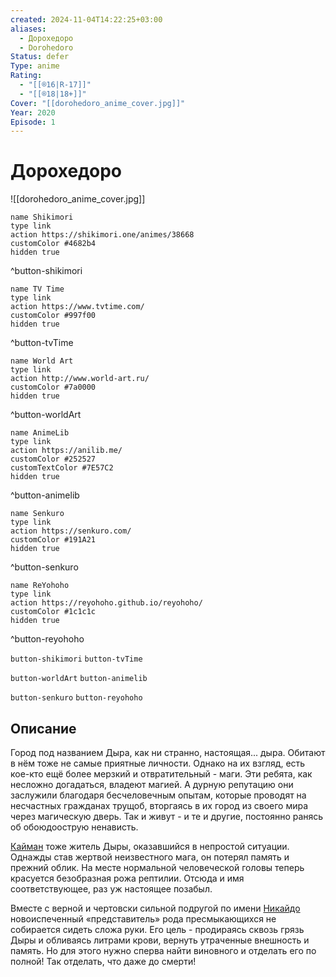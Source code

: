 ```yaml
---
created: 2024-11-04T14:22:25+03:00
aliases:
  - Дорохедоро
  - Dorohedoro
Status: defer
Type: anime
Rating:
  - "[[®️16|R-17]]"
  - "[[®️18|18+]]"
Cover: "[[dorohedoro_anime_cover.jpg]]"
Year: 2020
Episode: 1
---
```


# Дорохедоро

![[dorohedoro_anime_cover.jpg]]

```button
name Shikimori
type link
action https://shikimori.one/animes/38668
customColor #4682b4
hidden true
```
^button-shikimori

```button
name TV Time
type link
action https://www.tvtime.com/
customColor #997f00
hidden true
```
^button-tvTime

```button
name World Art
type link
action http://www.world-art.ru/
customColor #7a0000
hidden true
```
^button-worldArt

```button
name AnimeLib
type link
action https://anilib.me/
customColor #252527
customTextColor #7E57C2
hidden true
```
^button-animelib

```button
name Senkuro
type link
action https://senkuro.com/
customColor #191A21
hidden true
```
^button-senkuro

```button
name ReYohoho
type link
action https://reyohoho.github.io/reyohoho/
customColor #1c1c1c
hidden true
```
^button-reyohoho

`button-shikimori` `button-tvTime`

`button-worldArt` `button-animelib`

`button-senkuro` `button-reyohoho`

## Описание

Город под названием Дыра, как ни странно, настоящая... дыра. Обитают в нём тоже не самые приятные личности. Однако на их взгляд, есть кое-кто ещё более мерзкий и отвратительный - маги. Эти ребята, как несложно догадаться, владеют магией. А дурную репутацию они заслужили благодаря бесчеловечным опытам, которые проводят на несчастных гражданах трущоб, вторгаясь в их город из своего мира через магическую дверь. Так и живут - и те и другие, постоянно ранясь об обоюдоострую ненависть.

 [Кайман](https://shikimori.one/characters/9192-caiman) тоже житель Дыры, оказавшийся в непростой ситуации. Однажды став жертвой неизвестного мага, он потерял память и прежний облик. На месте нормальной человеческой головы теперь красуется безобразная рожа рептилии. Отсюда и имя соответствующее, раз уж настоящее позабыл.

Вместе с верной и чертовски сильной подругой по имени [Никайдо](https://shikimori.one/characters/16057-nikaidou) новоиспеченный «представитель» рода пресмыкающихся не собирается сидеть сложа руки. Его цель - продираясь сквозь грязь Дыры и обливаясь литрами крови, вернуть утраченные внешность и память. Но для этого нужно сперва найти виновного и отделать его по полной! Так отделать, что даже до смерти!
